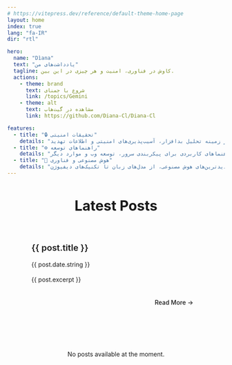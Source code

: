```yaml
---
# https://vitepress.dev/reference/default-theme-home-page
layout: home
index: true
lang: "fa-IR"
dir: "rtl"

hero:
  name: "Dìana"
  text: "یادداشت‌های من"
  tagline: کاوش در فناوری، امنیت و هر چیزی در این بین.
  actions:
    - theme: brand
      text: شروع با جمنای
      link: /topics/Gemini
    - theme: alt
      text: مشاهده در گیت‌هاب
      link: https://github.com/Diana-Cl/Diana-Cl

features:
  - title: "🔒 تحقیقات امنیتی"
    details: "بررسی‌های عمیق در زمینه تحلیل بدافزار، آسیب‌پذیری‌های امنیتی و اطلاعات تهدید."
  - title: "⚙️ راهنماهای توسعه"
    details: "راهنماهای کاربردی برای پیکربندی سرور، توسعه وب و موارد دیگر."
  - title: "🤖 هوش مصنوعی و فناوری"
    details: "کاوش در جدیدترین‌های هوش مصنوعی، از مدل‌های زبان تا تکنیک‌های دیفیوژن."
---
```


<script setup>
import { data } from '/.vitepress/posts.data.js'
import { useData } from 'vitepress'
const { lang } = useData()
const posts = data[lang.value] ?? []
</script>

<div class="latest-posts-section">
  <h2 class="section-title">Latest Posts</h2>
  <div class="posts-grid" v-if="posts && posts.length > 0">
    <article v-for="post of posts" :key="post.url" class="post-card">
      <div class="post-content">
        <h3 class="post-title">
          <a :href="post.url" class="post-link">{{ post.title }}</a>
        </h3>
        <p class="post-date"> {{ post.date.string }}</p>
        <p class="post-excerpt" v-if="post.excerpt">{{ post.excerpt }}</p>
        <div class="post-actions">
          <a :href="post.url" class="read-more">Read More →</a>
        </div>
      </div>
    </article>
  </div>
  <div v-else class="no-posts">
    <p>No posts available at the moment.</p>
  </div>
</div>

<style scoped>
.latest-posts-section {
  max-width: 1152px;
  margin: 3rem auto 0;
  padding: 0 24px;
}

.section-title {
  font-size: 2rem;
  font-weight: 700;
  color: var(--vp-c-text-1);
  margin-bottom: 2rem;
  text-align: center;
  position: relative;
}

.section-title::after {
  content: '';
  position: absolute;
  bottom: -8px;
  left: 50%;
  transform: translateX(-50%);
  width: 60px;
  height: 3px;
  background: linear-gradient(90deg, var(--vp-c-brand-1), var(--vp-c-brand-2));
  border-radius: 2px;
}

.posts-grid {
  display: grid;
  grid-template-columns: repeat(auto-fit, minmax(350px, 1fr));
  gap: 2rem;
  margin-top: 2rem;
}

.post-card {
  background: var(--vp-c-bg-soft);
  border: 1px solid var(--vp-c-divider);
  border-radius: 12px;
  overflow: hidden;
  transition: all 0.3s cubic-bezier(0.4, 0, 0.2, 1);
  position: relative;
}

.post-card::before {
  content: '';
  position: absolute;
  top: 0;
  left: 0;
  right: 0;
  height: 3px;
  background: linear-gradient(90deg, var(--vp-c-brand-1), var(--vp-c-brand-2));
  transform: scaleX(0);
  transform-origin: left;
  transition: transform 0.3s ease;
}

.post-card:hover {
  transform: translateY(-4px);
  box-shadow: 0 12px 32px rgba(0, 0, 0, 0.1);
  border-color: var(--vp-c-brand-1);
}

.post-card:hover::before {
  transform: scaleX(1);
}

.post-content {
  padding: 2rem;
}

.post-title {
  margin: 0 0 1rem 0;
  font-size: 1.25rem;
  font-weight: 600;
  line-height: 1.4;
}

.post-link {
  color: var(--vp-c-text-1);
  text-decoration: none;
  transition: color 0.3s ease;
}

.post-link:hover {
  color: var(--vp-c-brand-1);
}

.post-date {
  color: var(--vp-c-text-2);
  font-size: 0.875rem;
  margin: 0 0 1rem 0;
  display: flex;
  align-items: center;
  gap: 0.5rem;
}

.post-excerpt {
  color: var(--vp-c-text-2);
  line-height: 1.6;
  margin: 0 0 1.5rem 0;
  display: -webkit-box;
  -webkit-line-clamp: 3;
  -webkit-box-orient: vertical;
  overflow: hidden;
}

.post-actions {
  display: flex;
  justify-content: flex-end;
}

.read-more {
  color: var(--vp-c-brand-1);
  text-decoration: none;
  font-weight: 500;
  font-size: 0.875rem;
  padding: 0.5rem 1rem;
  border-radius: 6px;
  transition: all 0.3s ease;
  border: 1px solid transparent;
}

.read-more:hover {
  background: var(--vp-c-brand-soft);
  border-color: var(--vp-c-brand-1);
}

.no-posts {
  text-align: center;
  padding: 3rem;
  color: var(--vp-c-text-2);
}

@media (max-width: 768px) {
  .latest-posts-section {
    padding: 0 16px;
  }

  .posts-grid {
    grid-template-columns: 1fr;
    gap: 1.5rem;
  }

  .post-content {
    padding: 1.5rem;
  }

  .section-title {
    font-size: 1.75rem;
  }
}

@media (prefers-color-scheme: dark) {
  .post-card {
    background: var(--vp-c-bg-alt);
  }

  .post-card:hover {
    box-shadow: 0 12px 32px rgba(0, 0, 0, 0.3);
  }
}
</style>
